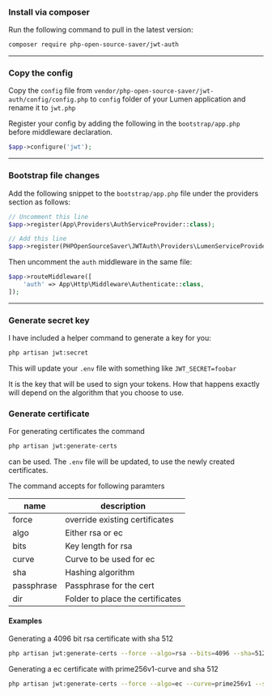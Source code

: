 ### Install via composer

Run the following command to pull in the latest version:

```bash
composer require php-open-source-saver/jwt-auth
```

-------------------------------------------------------------------------------

### Copy the config

Copy the `config` file from `vendor/php-open-source-saver/jwt-auth/config/config.php` to `config` folder of your Lumen application and rename it to `jwt.php`

Register your config by adding the following in the `bootstrap/app.php` before middleware declaration.

```php
$app->configure('jwt');
```

-------------------------------------------------------------------------------

### Bootstrap file changes

Add the following snippet to the `bootstrap/app.php` file under the providers section as follows:

```php
// Uncomment this line
$app->register(App\Providers\AuthServiceProvider::class);

// Add this line
$app->register(PHPOpenSourceSaver\JWTAuth\Providers\LumenServiceProvider::class);
```

Then uncomment the `auth` middleware in the same file:

```php
$app->routeMiddleware([
    'auth' => App\Http\Middleware\Authenticate::class,
]);
```

-------------------------------------------------------------------------------

### Generate secret key

I have included a helper command to generate a key for you:

```bash
php artisan jwt:secret
```

This will update your `.env` file with something like `JWT_SECRET=foobar`

It is the key that will be used to sign your tokens. How that happens exactly will depend
on the algorithm that you choose to use.

### Generate certificate

For generating certificates the command 

```bash
php artisan jwt:generate-certs
```

can be used. The `.env` file will be updated, to use the newly created certificates. 

The command accepts for following paramters

| name | description |
|---|---|
| force | override existing certificates |
| algo | Either rsa or ec |
| bits | Key length for rsa |
| curve | Curve to be used for ec |
| sha | Hashing algorithm |
| passphrase | Passphrase for the cert |
| dir | Folder to place the certificates |

#### Examples 

Generating a 4096 bit rsa certificate with sha 512

```bash
php artisan jwt:generate-certs --force --algo=rsa --bits=4096 --sha=512
```

Generating a ec certificate with prime256v1-curve and sha 512

```bash
php artisan jwt:generate-certs --force --algo=ec --curve=prime256v1 --sha=512
```